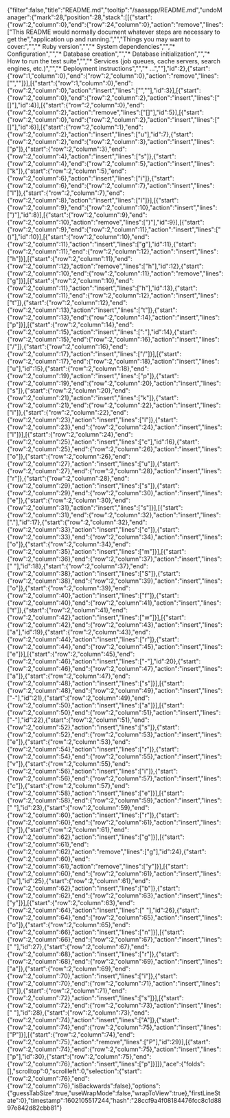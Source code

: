 {"filter":false,"title":"README.md","tooltip":"/saasapp/README.md","undoManager":{"mark":28,"position":28,"stack":[[{"start":{"row":2,"column":0},"end":{"row":24,"column":0},"action":"remove","lines":["This README would normally document whatever steps are necessary to get the","application up and running.","","Things you may want to cover:","","* Ruby version","","* System dependencies","","* Configuration","","* Database creation","","* Database initialization","","* How to run the test suite","","* Services (job queues, cache servers, search engines, etc.)","","* Deployment instructions","","* ...",""],"id":2},{"start":{"row":1,"column":0},"end":{"row":2,"column":0},"action":"remove","lines":["",""]}],[{"start":{"row":1,"column":0},"end":{"row":2,"column":0},"action":"insert","lines":["",""],"id":3}],[{"start":{"row":2,"column":0},"end":{"row":2,"column":2},"action":"insert","lines":["[]"],"id":4}],[{"start":{"row":2,"column":0},"end":{"row":2,"column":2},"action":"remove","lines":["[]"],"id":5}],[{"start":{"row":2,"column":0},"end":{"row":2,"column":2},"action":"insert","lines":["[]"],"id":6}],[{"start":{"row":2,"column":1},"end":{"row":2,"column":2},"action":"insert","lines":["u"],"id":7},{"start":{"row":2,"column":2},"end":{"row":2,"column":3},"action":"insert","lines":["p"]},{"start":{"row":2,"column":3},"end":{"row":2,"column":4},"action":"insert","lines":["s"]},{"start":{"row":2,"column":4},"end":{"row":2,"column":5},"action":"insert","lines":["k"]},{"start":{"row":2,"column":5},"end":{"row":2,"column":6},"action":"insert","lines":["i"]},{"start":{"row":2,"column":6},"end":{"row":2,"column":7},"action":"insert","lines":["l"]},{"start":{"row":2,"column":7},"end":{"row":2,"column":8},"action":"insert","lines":["l"]}],[{"start":{"row":2,"column":9},"end":{"row":2,"column":10},"action":"insert","lines":[")"],"id":8}],[{"start":{"row":2,"column":9},"end":{"row":2,"column":10},"action":"remove","lines":[")"],"id":9}],[{"start":{"row":2,"column":9},"end":{"row":2,"column":11},"action":"insert","lines":["()"],"id":10}],[{"start":{"row":2,"column":10},"end":{"row":2,"column":11},"action":"insert","lines":["g"],"id":11},{"start":{"row":2,"column":11},"end":{"row":2,"column":12},"action":"insert","lines":["h"]}],[{"start":{"row":2,"column":11},"end":{"row":2,"column":12},"action":"remove","lines":["h"],"id":12},{"start":{"row":2,"column":10},"end":{"row":2,"column":11},"action":"remove","lines":["g"]}],[{"start":{"row":2,"column":10},"end":{"row":2,"column":11},"action":"insert","lines":["h"],"id":13},{"start":{"row":2,"column":11},"end":{"row":2,"column":12},"action":"insert","lines":["t"]},{"start":{"row":2,"column":12},"end":{"row":2,"column":13},"action":"insert","lines":["t"]},{"start":{"row":2,"column":13},"end":{"row":2,"column":14},"action":"insert","lines":["p"]}],[{"start":{"row":2,"column":14},"end":{"row":2,"column":15},"action":"insert","lines":[":"],"id":14},{"start":{"row":2,"column":15},"end":{"row":2,"column":16},"action":"insert","lines":["/"]},{"start":{"row":2,"column":16},"end":{"row":2,"column":17},"action":"insert","lines":["/"]}],[{"start":{"row":2,"column":17},"end":{"row":2,"column":18},"action":"insert","lines":["u"],"id":15},{"start":{"row":2,"column":18},"end":{"row":2,"column":19},"action":"insert","lines":["p"]},{"start":{"row":2,"column":19},"end":{"row":2,"column":20},"action":"insert","lines":["s"]},{"start":{"row":2,"column":20},"end":{"row":2,"column":21},"action":"insert","lines":["k"]},{"start":{"row":2,"column":21},"end":{"row":2,"column":22},"action":"insert","lines":["i"]},{"start":{"row":2,"column":22},"end":{"row":2,"column":23},"action":"insert","lines":["l"]},{"start":{"row":2,"column":23},"end":{"row":2,"column":24},"action":"insert","lines":["l"]}],[{"start":{"row":2,"column":24},"end":{"row":2,"column":25},"action":"insert","lines":["c"],"id":16},{"start":{"row":2,"column":25},"end":{"row":2,"column":26},"action":"insert","lines":["o"]},{"start":{"row":2,"column":26},"end":{"row":2,"column":27},"action":"insert","lines":["u"]},{"start":{"row":2,"column":27},"end":{"row":2,"column":28},"action":"insert","lines":["r"]},{"start":{"row":2,"column":28},"end":{"row":2,"column":29},"action":"insert","lines":["s"]},{"start":{"row":2,"column":29},"end":{"row":2,"column":30},"action":"insert","lines":["e"]},{"start":{"row":2,"column":30},"end":{"row":2,"column":31},"action":"insert","lines":["s"]}],[{"start":{"row":2,"column":31},"end":{"row":2,"column":32},"action":"insert","lines":["."],"id":17},{"start":{"row":2,"column":32},"end":{"row":2,"column":33},"action":"insert","lines":["c"]},{"start":{"row":2,"column":33},"end":{"row":2,"column":34},"action":"insert","lines":["o"]},{"start":{"row":2,"column":34},"end":{"row":2,"column":35},"action":"insert","lines":["m"]}],[{"start":{"row":2,"column":36},"end":{"row":2,"column":37},"action":"insert","lines":[" "],"id":18},{"start":{"row":2,"column":37},"end":{"row":2,"column":38},"action":"insert","lines":["S"]},{"start":{"row":2,"column":38},"end":{"row":2,"column":39},"action":"insert","lines":["o"]},{"start":{"row":2,"column":39},"end":{"row":2,"column":40},"action":"insert","lines":["f"]},{"start":{"row":2,"column":40},"end":{"row":2,"column":41},"action":"insert","lines":["t"]},{"start":{"row":2,"column":41},"end":{"row":2,"column":42},"action":"insert","lines":["w"]}],[{"start":{"row":2,"column":42},"end":{"row":2,"column":43},"action":"insert","lines":["a"],"id":19},{"start":{"row":2,"column":43},"end":{"row":2,"column":44},"action":"insert","lines":["r"]},{"start":{"row":2,"column":44},"end":{"row":2,"column":45},"action":"insert","lines":["e"]}],[{"start":{"row":2,"column":45},"end":{"row":2,"column":46},"action":"insert","lines":["-"],"id":20},{"start":{"row":2,"column":46},"end":{"row":2,"column":47},"action":"insert","lines":["a"]},{"start":{"row":2,"column":47},"end":{"row":2,"column":48},"action":"insert","lines":["s"]}],[{"start":{"row":2,"column":48},"end":{"row":2,"column":49},"action":"insert","lines":["-"],"id":21},{"start":{"row":2,"column":49},"end":{"row":2,"column":50},"action":"insert","lines":["a"]}],[{"start":{"row":2,"column":50},"end":{"row":2,"column":51},"action":"insert","lines":["-"],"id":22},{"start":{"row":2,"column":51},"end":{"row":2,"column":52},"action":"insert","lines":["s"]},{"start":{"row":2,"column":52},"end":{"row":2,"column":53},"action":"insert","lines":["e"]},{"start":{"row":2,"column":53},"end":{"row":2,"column":54},"action":"insert","lines":["r"]},{"start":{"row":2,"column":54},"end":{"row":2,"column":55},"action":"insert","lines":["v"]},{"start":{"row":2,"column":55},"end":{"row":2,"column":56},"action":"insert","lines":["i"]},{"start":{"row":2,"column":56},"end":{"row":2,"column":57},"action":"insert","lines":["c"]},{"start":{"row":2,"column":57},"end":{"row":2,"column":58},"action":"insert","lines":["e"]}],[{"start":{"row":2,"column":58},"end":{"row":2,"column":59},"action":"insert","lines":[" "],"id":23},{"start":{"row":2,"column":59},"end":{"row":2,"column":60},"action":"insert","lines":["r"]},{"start":{"row":2,"column":60},"end":{"row":2,"column":61},"action":"insert","lines":["y"]},{"start":{"row":2,"column":61},"end":{"row":2,"column":62},"action":"insert","lines":["g"]}],[{"start":{"row":2,"column":61},"end":{"row":2,"column":62},"action":"remove","lines":["g"],"id":24},{"start":{"row":2,"column":60},"end":{"row":2,"column":61},"action":"remove","lines":["y"]}],[{"start":{"row":2,"column":60},"end":{"row":2,"column":61},"action":"insert","lines":["u"],"id":25},{"start":{"row":2,"column":61},"end":{"row":2,"column":62},"action":"insert","lines":["b"]},{"start":{"row":2,"column":62},"end":{"row":2,"column":63},"action":"insert","lines":["y"]}],[{"start":{"row":2,"column":63},"end":{"row":2,"column":64},"action":"insert","lines":[" "],"id":26},{"start":{"row":2,"column":64},"end":{"row":2,"column":65},"action":"insert","lines":["o"]},{"start":{"row":2,"column":65},"end":{"row":2,"column":66},"action":"insert","lines":["n"]}],[{"start":{"row":2,"column":66},"end":{"row":2,"column":67},"action":"insert","lines":[" "],"id":27},{"start":{"row":2,"column":67},"end":{"row":2,"column":68},"action":"insert","lines":["r"]},{"start":{"row":2,"column":68},"end":{"row":2,"column":69},"action":"insert","lines":["a"]},{"start":{"row":2,"column":69},"end":{"row":2,"column":70},"action":"insert","lines":["i"]},{"start":{"row":2,"column":70},"end":{"row":2,"column":71},"action":"insert","lines":["l"]},{"start":{"row":2,"column":71},"end":{"row":2,"column":72},"action":"insert","lines":["s"]}],[{"start":{"row":2,"column":72},"end":{"row":2,"column":73},"action":"insert","lines":[" "],"id":28},{"start":{"row":2,"column":73},"end":{"row":2,"column":74},"action":"insert","lines":["A"]},{"start":{"row":2,"column":74},"end":{"row":2,"column":75},"action":"insert","lines":["P"]}],[{"start":{"row":2,"column":74},"end":{"row":2,"column":75},"action":"remove","lines":["P"],"id":29}],[{"start":{"row":2,"column":74},"end":{"row":2,"column":75},"action":"insert","lines":["p"],"id":30},{"start":{"row":2,"column":75},"end":{"row":2,"column":76},"action":"insert","lines":["p"]}]]},"ace":{"folds":[],"scrolltop":0,"scrollleft":0,"selection":{"start":{"row":2,"column":76},"end":{"row":2,"column":76},"isBackwards":false},"options":{"guessTabSize":true,"useWrapMode":false,"wrapToView":true},"firstLineState":0},"timestamp":1602105517244,"hash":"28ccf9a4f08184476fcc8c1d8897e842d82cbb81"}